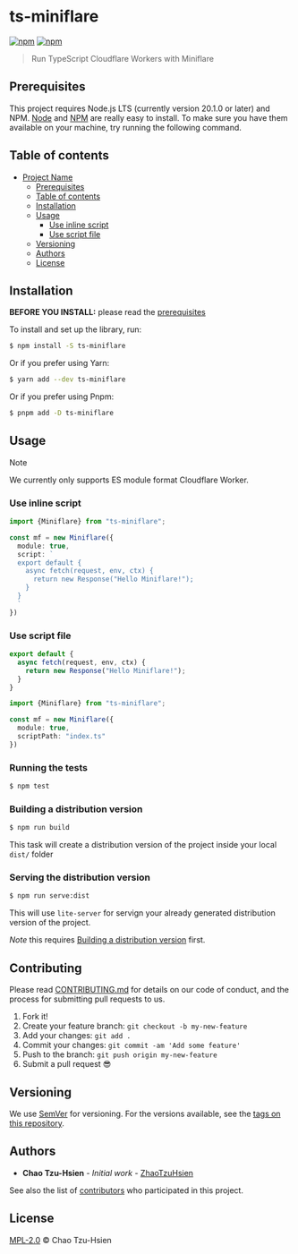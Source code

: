 # ts-miniflare

[![npm](https://img.shields.io/npm/v/ts-miniflare)](https://npmjs.com/package/ts-miniflare)
[![npm](https://img.shields.io/npm/dt/ts-miniflare)](https://npmjs.com/package/ts-miniflare)


> Run TypeScript Cloudflare Workers with Miniflare

## Prerequisites

This project requires Node.js LTS (currently version 20.1.0 or later) and NPM.
[Node](http://nodejs.org/) and [NPM](https://npmjs.org/) are really easy to install.
To make sure you have them available on your machine,
try running the following command.

## Table of contents

- [Project Name](#ts-miniflare)
    - [Prerequisites](#prerequisites)
    - [Table of contents](#table-of-contents)
    - [Installation](#installation)
    - [Usage](#usage)
        - [Use inline script](#use-inline-script)
        - [Use script file](#use-script-file)
    - [Versioning](#versioning)
    - [Authors](#authors)
    - [License](#license)

## Installation

**BEFORE YOU INSTALL:** please read the [prerequisites](#prerequisites)

To install and set up the library, run:

```sh
$ npm install -S ts-miniflare
```

Or if you prefer using Yarn:

```sh
$ yarn add --dev ts-miniflare
```

Or if you prefer using Pnpm:

```sh
$ pnpm add -D ts-miniflare
```

## Usage

> [!NOTE]
> We currently only supports ES module format Cloudflare Worker.

### Use inline script

```typescript
import {Miniflare} from "ts-miniflare";

const mf = new Miniflare({
  module: true,
  script: `
  export default {
    async fetch(request, env, ctx) {
      return new Response("Hello Miniflare!");
    }
  }
  `
})
```

### Use script file

```typescript title="index.ts"
export default {
  async fetch(request, env, ctx) {
    return new Response("Hello Miniflare!");
  }
}
```

```typescript title="index.test.ts"
import {Miniflare} from "ts-miniflare";

const mf = new Miniflare({
  module: true,
  scriptPath: "index.ts"
})
```

### Running the tests

```sh
$ npm test
```

### Building a distribution version

```sh
$ npm run build
```

This task will create a distribution version of the project
inside your local `dist/` folder

### Serving the distribution version

```sh
$ npm run serve:dist
```

This will use `lite-server` for servign your already
generated distribution version of the project.

*Note* this requires
[Building a distribution version](#building-a-distribution-version) first.

## Contributing

Please read [CONTRIBUTING.md](CONTRIBUTING.md) for details on our code of conduct, and the process for submitting pull requests to us.

1.  Fork it!
2.  Create your feature branch: `git checkout -b my-new-feature`
3.  Add your changes: `git add .`
4.  Commit your changes: `git commit -am 'Add some feature'`
5.  Push to the branch: `git push origin my-new-feature`
6.  Submit a pull request :sunglasses:

## Versioning

We use [SemVer](http://semver.org/) for versioning. For the versions available, see the [tags on this repository](https://github.com/ZhaoTzuHsien/ts-miniflare/tags).

## Authors

* **Chao Tzu-Hsien** - *Initial work* - [ZhaoTzuHsien](https://github.com/ZhaoTzuHsien)

See also the list of [contributors](https://github.com/ZhaoTzuHsien/ts-miniflare/contributors) who participated in this project.

## License

[MPL-2.0](https://www.mozilla.org/en-US/MPL/2.0/) © Chao Tzu-Hsien
